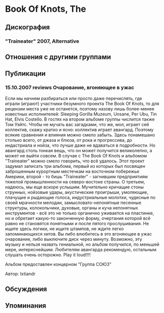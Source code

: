 # Book Of Knots, The



## Дискография

### "Traineater" 2007, Alternative




## Отношения с другими группами


## Публикации

### 15.10.2007 reviews Очарование, вгоняющее в ужас

<P>Если мы начнем разбираться или просто даже перечислять, где играли&nbsp;(играют)&nbsp;участники безумного проекта The Book Of Knots, то для рецензии места уже не останется, поэтому назову лишь более-менее известных исполнителей: Sleeping Gorilla Muzeum, Unsane, Per Ubu, Tin Hat, Elvis Costello. В гостях на втором альбоме группы числится также Том Уэйтс. Чтобы не мучать вас загадками, что же, мол, играет сей коллектив, скажу кратко и ясно: коллектив играет авангард. Поэтому всякие сравнения и влияния можно смело забыть. Здесь понамешано столько всего, от джаза и блюза, от рока и прогрессива, до индастриала и нойза, что лучше даже не вдаваться в подробности. Но авангард столь тонкая вещь, что он может получится великолепно, а может не выйти совсем. В случае с The Book Of Knots и альбомом "Traineater" можно смело говорить, что всё удалось. Этот проект задумал записать три альбома, первый из которых был посвящен заброшенным курортным местечкам на восточном побережье Америки, второй - то бишь "Traineater" - загнившим предприятиям тяжелой промышленности на северо-востоке страны. О третьем, надеюсь, мы еще вскоре услышим. Мучительно кричащие&nbsp;стоны струнных, нойзовые удары, акустические проигрыши, умоляющие, плачущие и рыдающие голоса, индустриальные молотки, чудесные по своей мрачности мелодии, замысловато-непонятные песенные структуры, колокольчики, духовые, органы и куча непонятных инструментов&nbsp;- всё это не только органично уживается на пластинке, но и обретает какую-то законченную форму, очертания которой всё равно не становятся понятными и после пятого прослушивания. Не ищите здесь логики, не ищите штампов, не ждите легко запоминающихся хитов. Вы либо влюбитесь в это вгоняющее в ужас очарование, либо выключите диск через минуту. Возможно, эту музыку&nbsp;и нельзя назвать гениальной, но альбом получился, по меньшей мере, интереснейшим. Любителям авангарда рекомендую, остальным слушать очень осторожно. Play it loud!!!!</P>
<P>Альбом предоставлен концерном "Группа СОЮЗ"</P>
Автор: Ixtiandr


## Обсуждения


## Упоминания

